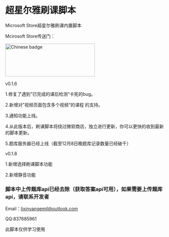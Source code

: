 # 超星尔雅刷课脚本
Microsoft Store超星尔雅刷课内置脚本


Mcirosoft Store传送门：

<a href='//www.microsoft.com/store/apps/9n0dm5c6nzlh?ocid=badge'><img height="50" src='https://assets.windowsphone.com/42e5aa4a-f19a-4205-9191-a97105ed7663/Chinese_Simplified_get-it-from-MS_InvariantCulture_Default.png' alt='Chinese badge' style='width: 284px; height: 104px;'/></a>

v0.1.6

1.修复了遇到”已完成的课后检测“卡死的bug。

2.新增对”视频页面包含多个视频“的课程 的支持。

3.通知功能上线。

4.从此版本后，刷课脚本将绕过微软商店，独立进行更新，你可以更快的收到最新的脚本更新。

5.题库服务器已经上线（截至12月8日晚题库记录数量已经破千）

v0.1.8

1.新增选择刷课脚本功能

2.新增静音功能


### 脚本中上传题库api已经去除（获取答案api可用），如果需要上传题库api，请联系开发者

Email：lixinyangemil@outlook.com

QQ:837685961

此脚本仅供学习使用
